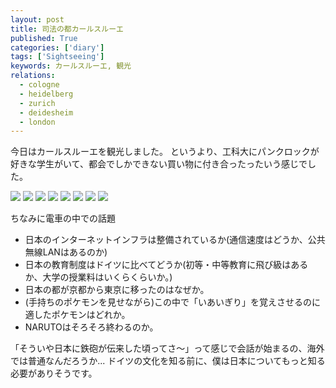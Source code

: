 ```yaml
---
layout: post
title: 司法の都カールスルーエ
published: True
categories: ['diary']
tags: ['Sightseeing']
keywords: カールスルーエ, 観光
relations:
  - cologne
  - heidelberg
  - zurich
  - deidesheim
  - london
---
```


今日はカールスルーエを観光しました。
というより、工科大にパンクロックが好きな学生がいて、都会でしかできない買い物に付き合ったったいう感じでした。

<img src="https://dl.dropboxusercontent.com/u/12208857/img/IMG_1272.JPG" class="image-on-frame image-fade">

<img src="https://dl.dropboxusercontent.com/u/12208857/img/IMG_1274.JPG" class="image-on-frame image-fade">

<img src="https://dl.dropboxusercontent.com/u/12208857/img/IMG_1233.JPG" class="image-on-frame image-fade">

<img src="https://dl.dropboxusercontent.com/u/12208857/img/IMG_1275.JPG" class="image-on-frame image-fade">

<img src="https://dl.dropboxusercontent.com/u/12208857/img/IMG_1276.JPG" class="image-on-frame image-fade">

<img src="https://dl.dropboxusercontent.com/u/12208857/img/IMG_1277.JPG" class="image-on-frame image-fade">

<img src="https://dl.dropboxusercontent.com/u/12208857/img/IMG_1258.JPG" class="image-on-frame-medium image-fade">

<img src="https://dl.dropboxusercontent.com/u/12208857/img/IMG_1224.JPG" class="image-on-frame-medium image-fade">

ちなみに電車の中での話題

* 日本のインターネットインフラは整備されているか(通信速度はどうか、公共無線LANはあるのか)
* 日本の教育制度はドイツに比べてどうか(初等・中等教育に飛び級はあるか、大学の授業料はいくらくらいか。)
* 日本の都が京都から東京に移ったのはなぜか。
* (手持ちのポケモンを見せながら)この中で「いあいぎり」を覚えさせるのに適したポケモンはどれか。
* NARUTOはそろそろ終わるのか。

「そういや日本に鉄砲が伝来した頃ってさ〜」って感じで会話が始まるの、海外では普通なんだろうか...
ドイツの文化を知る前に、僕は日本についてもっと知る必要がありそうです。
